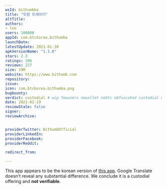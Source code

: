 ```yaml
---
wsId: bithumbko
title: "빗썸 트레이더"
altTitle: 
authors:
- leo
users: 100000
appId: com.btckorea.bithumba
launchDate: 
latestUpdate: 2021-01-30
apkVersionName: "1.1.0"
stars: 2.3
ratings: 396
reviews: 227
size: 19M
website: https://www.bithumb.com
repository: 
issue: 
icon: com.btckorea.bithumba.png
bugbounty: 
verdict: custodial # wip fewusers nowallet nobtc obfuscated custodial nosource nonverifiable reproducible bounty defunct
date: 2021-02-19
reviewStale: false
signer: 
reviewArchive:


providerTwitter: BithumbOfficial
providerLinkedIn: 
providerFacebook: 
providerReddit: 

redirect_from:

---
```



This app appears to be the korean version of
[this app](/android/com.btckorea.bithumb/). Google Translate doesn't reveal any
substantial difference. We conclude it is a custodial offering and **not verifiable**.

